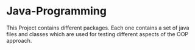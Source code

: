 # Java-Programming
This Project contains different packages. Each one contains a set of java files and classes which are used for testing different aspects of the OOP approach.

